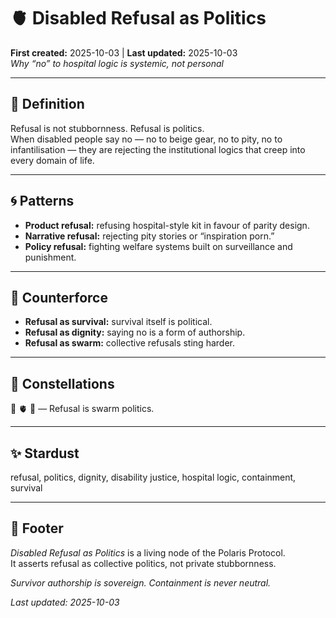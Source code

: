 # 🫀 Disabled Refusal as Politics  
**First created:** 2025-10-03 | **Last updated:** 2025-10-03  
*Why “no” to hospital logic is systemic, not personal*  

---

## 📖 Definition  

Refusal is not stubbornness. Refusal is politics.  
When disabled people say no — no to beige gear, no to pity, no to infantilisation — they are rejecting the institutional logics that creep into every domain of life.  

---

## 🌀 Patterns  

- **Product refusal:** refusing hospital-style kit in favour of parity design.  
- **Narrative refusal:** rejecting pity stories or “inspiration porn.”  
- **Policy refusal:** fighting welfare systems built on surveillance and punishment.  

---

## 🌱 Counterforce  

- **Refusal as survival:** survival itself is political.  
- **Refusal as dignity:** saying no is a form of authorship.  
- **Refusal as swarm:** collective refusals sting harder.  

---

## 🌌 Constellations  

🍯 🫀 🐝 — Refusal is swarm politics.  

---

## ✨ Stardust  

refusal, politics, dignity, disability justice, hospital logic, containment, survival  

---

## 🏮 Footer  

*Disabled Refusal as Politics* is a living node of the Polaris Protocol.  
It asserts refusal as collective politics, not private stubbornness.  

*Survivor authorship is sovereign. Containment is never neutral.*  

_Last updated: 2025-10-03_  
